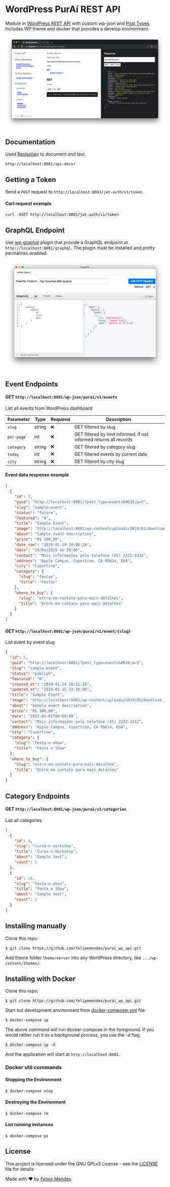 # WordPress PurAí REST API
Module in [WordPress REST API](https://developer.wordpress.org/rest-api/) with custom wp-json and [Post Types](https://codex.wordpress.org/Post_Types). Includes WP theme and docker that provides a develop environment.

![WordPress](/screenshots/wordpress.png "WordPress")

## Documentation
Used [Restsplain](https://github.com/humanmade/Restsplain) to document and test.
```
http://localhost:8081/api-docs/
```

## Getting a Token

Send a `POST` request to `http://localhost:8081/jwt-auth/v1/token`. 

#### Curl request example
```
curl -XGET http://localhost:8081/jwt-auth/v1/token
```

## GraphQL Endpoint

Use [wp-graphql](https://github.com/wp-graphql/wp-graphql) plugin that provide a GraphQL endpoint at `http://localhost:8081/graphql`. The plugin must be installed and pretty permalinks enabled.

![GraphQL](/screenshots/graphql.png "GraphQL")

## Event Endpoints

#### GET `http://localhost:8081/wp-json/purai/v1/events`
List all events from WordPress dashboard

| Parameter | Type | Required | Description
| --------- | ---- | -------- | ----------- |
| `slug` | string | :x: | GET filtered by slug |
| `per-page` | int | :x: | GET filtered by limit informed. If not informed returns all records |
| `category` | string | :x: | GET filtered by category slug |
| `today` | int | :x: | GET filtered events by current date |
| `city` | string | :x: | GET filtered by city slug |

#### Event data response example
```json
[
  {
    "id": 5,
    "guid": "http://localhost:8081/?post_type=events&#038;p=5",
    "slug": "sample-event",
    "status": "future",
    "featured": "0",
    "title": "Sample Event",
    "image": "http://localhost:8081/wp-content/uploads/2019/01/download.jpeg",
    "about": "Sample event description",
    "price": "R$ 100,00",
    "date_raw": "2019-01-19 20:00:28",
    "date": "19/04/2019 às 20:00",
    "contact": "Mais informações pelo telefone (55) 2222-3332",
    "address": "Apple Campus, Cupertino, CA 95014, EUA",
    "city": "Cupertino",
    "category": {
      "slug": "festas",
      "title": "Festas"
    },
    "where_to_buy": {
      "slug": "entre-em-contato-para-mais-detalhes",
      "title": "Entre em contato para mais detalhes"
    }
  }
]
```

#### GET `http://localhost:8081/wp-json/purai/v1/event/{slug}`
List event by event slug

```json
{
  "id": 5,
  "guid": "http://localhost:8081/?post_type=events&#038;p=5",
  "slug": "sample-event",
  "status": "publish",
  "featured": "0",
  "created_at": "2019-01-14 20:31:28",
  "updated_at": "2019-01-15 23:30:00",
  "title": "Sample Event",
  "image": "http://localhost:8081/wp-content/uploads/2019/01/download.jpeg",
  "about": "Sample event description",
  "price": "R$ 100,00",
  "date": "2022-01-01T00:00:00",
  "contact": "Mais informações pelo telefone (55) 2222-3332",
  "address": "Apple Campus, Cupertino, CA 95014, EUA",
  "city": "Cupertino",
  "category": {
    "slug": "festa-e-show",
    "title": "Festa e Show"
  },
  "where_to_buy": {
    "slug": "entre-em-contato-para-mais-detalhes",
    "title": "Entre em contato para mais detalhes"
  }
}
```

## Category Endpoints

#### GET `http://localhost:8081/wp-json/purai/v1/categories`
List all categories

```json
[
  {
    "id": 4,
    "slug": "curso-e-workshop",
    "title": "Curso e Workshop",
    "about": "Sample text",
    "count": 1
  },
  {
    "id": 10,
    "slug": "festa-e-show",
    "title": "Festa e Show",
    "about": "Sample text",
    "count": 2
  }
]
```

## Installing manually

Clone this repo:
```
$ git clone https://github.com/felipemendes/purai_wp_api.git
```

Add theme folder `theme/server` into any WordPress directory, like `.../wp-content/themes/`.

## Installing with Docker

Clone this repo:
```
$ git clone https://github.com/felipemendes/purai_wp_api.git
```

Start out development environment from [docker-composer.yml](./docker-compose.yml) file:

```
$ docker-compose up
```

The above command will run docker-compose in the foreground. If you would rather run it as a background process, you use the -d flag.

```
$ docker-compose up -d
```

And the application will start at `http://localhost:8081`.

### Docker util commands

#### Stopping the Environment
```
$ docker-compose stop
```

#### Destroying the Environment
```
$ docker-compose rm
```

#### List running instances
```
$ docker-compose ps
```

## License
This project is licensed under the GNU GPLv3 License - see the [LICENSE](LICENSE) file for details

Made with :heart: by [Felipe Mendes](https://github.com/felipemendes).